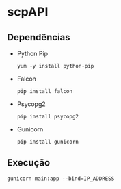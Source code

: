# scpAPI

## Dependências

* Python Pip

    `yum -y install python-pip`
    
* Falcon

    `pip install falcon`
    
* Psycopg2

    `pip install psycopg2`
    
* Gunicorn

    `pip install gunicorn`
    
## Execução

`gunicorn main:app --bind=IP_ADDRESS`